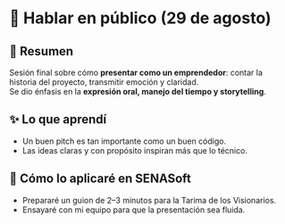 # 🎤 Hablar en público (29 de agosto)

## 📌 Resumen
Sesión final sobre cómo **presentar como un emprendedor**: contar la historia del proyecto, transmitir emoción y claridad.  
Se dio énfasis en la **expresión oral, manejo del tiempo y storytelling**.  

## ✨ Lo que aprendí
- Un buen pitch es tan importante como un buen código.  
- Las ideas claras y con propósito inspiran más que lo técnico.  

## 🚀 Cómo lo aplicaré en SENASoft
- Prepararé un guion de 2–3 minutos para la Tarima de los Visionarios.  
- Ensayaré con mi equipo para que la presentación sea fluida.  
